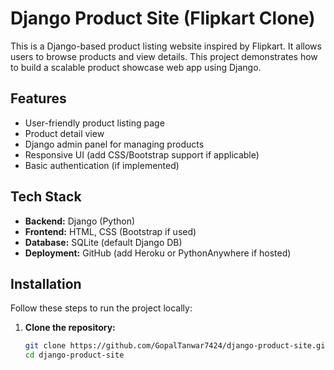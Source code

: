 #  Django Product Site (Flipkart Clone)

This is a Django-based product listing website inspired by Flipkart. It allows users to browse products and view details. This project demonstrates how to build a scalable product showcase web app using Django.

##  Features

- User-friendly product listing page
- Product detail view
- Django admin panel for managing products
- Responsive UI (add CSS/Bootstrap support if applicable)
- Basic authentication (if implemented)

##  Tech Stack

- **Backend:** Django (Python)
- **Frontend:** HTML, CSS (Bootstrap if used)
- **Database:** SQLite (default Django DB)
- **Deployment:** GitHub (add Heroku or PythonAnywhere if hosted)

##  Installation

Follow these steps to run the project locally:

1. **Clone the repository:**

   ```bash
   git clone https://github.com/GopalTanwar7424/django-product-site.git
   cd django-product-site
